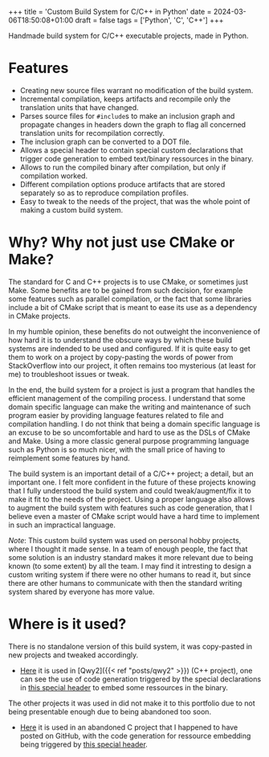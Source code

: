+++
title = 'Custom Build System for C/C++ in Python'
date = 2024-03-06T18:50:08+01:00
draft = false
tags = ['Python', 'C', 'C++']
+++

Handmade build system for C/C++ executable projects, made in Python.

<!--more-->

# Features

- Creating new source files warrant no modification of the build system.
- Incremental compilation, keeps artifacts and recompile only the translation units that have changed.
- Parses source files for `#include`s to make an inclusion graph and propagate changes in headers down the graph to flag all concerned translation units for recompilation correctly.
- The inclusion graph can be converted to a DOT file.
- Allows a special header to contain special custom declarations that trigger code generation to embed text/binary ressources in the binary.
- Allows to run the compiled binary after compilation, but only if compilation worked.
- Different compilation options produce artifacts that are stored separately so as to reproduce compilation profiles.
- Easy to tweak to the needs of the project, that was the whole point of making a custom build system.

# Why? Why not just use CMake or Make?

The standard for C and C++ projects is to use CMake, or sometimes just Make. Some benefits are to be gained from such decision, for example some features such as parallel compilation, or the fact that some libraries include a bit of CMake script that is meant to ease its use as a dependency in CMake projects.

In my humble opinion, these benefits do not outweight the inconvenience of how hard it is to understand the obscure ways by which these build systems are indended to be used and configured. If it is quite easy to get them to work on a project by copy-pasting the words of power from StackOverflow into our project, it often remains too mysterious (at least for me) to troubleshoot issues or tweak.

In the end, the build system for a project is just a program that handles the efficient management of the compiling process. I understand that some domain specific language can make the writing and maintenance of such program easier by providing language features related to file and compilation handling. I do not think that being a domain specific language is an excuse to be so uncomfortable and hard to use as the DSLs of CMake and Make. Using a more classic general purpose programming language such as Python is so much nicer, with the small price of having to reimplement some features by hand.

The build system is an important detail of a C/C++ project; a detail, but an important one. I felt more confident in the future of these projects knowing that I fully understood the build system and could tweak/augment/fix it to make it fit to the needs of the project. Using a proper language also allows to augment the build system with features such as code generation, that I believe even a master of CMake script would have a hard time to implement in such an impractical language.

*Note*: This custom build system was used on personal hobby projects, where I thought it made sense. In a team of enough people, the fact that some solution is an industry standard makes it more relevant due to being known (to some extent) by all the team. I may find it intresting to design a custom writing system if there were no other humans to read it, but since there are other humans to communicate with then the standard writing system shared by everyone has more value.

# Where is it used?

There is no standalone version of this build system, it was copy-pasted in new projects and tweaked accordingly.

- [Here](https://github.com/anima-libera/qwy2/tree/6be3c50bba2e2fcde6e47e67a4b8273bd836b2ce/buildsystem) it is used in [Qwy2]({{< ref "posts/qwy2" >}}) (C++ project), one can see the use of code generation triggered by the special declarations in [this special header](https://github.com/anima-libera/qwy2/blob/6be3c50bba2e2fcde6e47e67a4b8273bd836b2ce/src/embedded.hpp) to embed some ressources in the binary.

The other projects it was used in did not make it to this portfolio due to not being presentable enough due to being abandoned too soon.

- [Here](https://github.com/anima-libera/WhyCrystals-abandoned-2/tree/13c518f35dc117efe8e8cde31050be757cac7a6a/buildsystem) it is used in an abandoned C project that I happened to have posted on GitHub, with the code generation for ressource embedding being triggered by [this special header](https://github.com/anima-libera/WhyCrystals-abandoned-2/blob/13c518f35dc117efe8e8cde31050be757cac7a6a/src/embedded.h).
